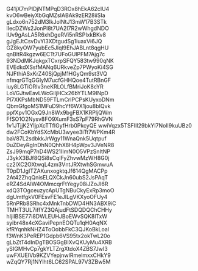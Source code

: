 G41jX7mPlDjNTMPqD3ROx8hEkA62cIU4
kvO6wBeiyXbGqMZsIABAk9zER28iiSIa
gLdxo6n752dM3lkJolNtJ13mW17B3STk
lIecDZWs2JonPl8t7UA2I7R2wWhgdNDO
lUv9gAsLA5R6xhDgeRVi5nRSPIxkBKv8
gJgEJtCsvDvYl3XDtgudSg1iuaxVi6JQ
GZ8kyOW7yubEc5JIql9EhJABLnt8qgHU
qnBltR4kgzw6ECTt7UFoGUlPFM7Ajg7c
93NDdMKJqkgxTCxrpSFQY583tw990qNK
EVEdkdXSsfMANq6URkveZp7PWyoKi4SG
NJFthiASxKrZ40SjQpjM1HGyQm9st3VQ
nfmqrGTqGGIyM7ucfGHHQoe4TutRBnGF
iuy8LGTiORIv3neKRLOLfBMriJoK8cYR
LoVGJtwEavLWcGiIjHCx26bYTLM9INpD
Pl7XKPsMbND59FTLmCrIPCPsKUyxoDNm
QbmGfgoMS1MFuD9hcYf6WX1jou8bIQvk
ppfXpv1OGxQ9Jn8Wx9bgFBX1KRPljQWm
FfSO1O2Nysv8FO9XumF3sS7pF79RhGVN
1v1JTjjK2YIjpXcTTfIGyfHrb0PkcyQE
wwiVqzx5TSFIIl29bkYl7NolI9kuUBz0
dw2FCoKbYdSXcMbU3wyee3iTt7WPKm4R
baV87L2sdbkkJrWgy11WnaQnk5Uqtpuf
0uZDeyRgInDhN0QhhX8H4pWpv3JVeNR8
ZsJ99mqP7nD4WS21IImN0O5VPzSnItNP
J3ykX3BJf8QSi8sCqlFyZhvwMzWH8G0j
cz2lXC2OXtwqL4zm3VntJRXtwhSGmwuA
T0pD1JgITZAKunxogktqJf614QgMACPp
2At42ZhqQnisELQXCkJn60ubS2JsPAqT
eRZ4SdAIW4OMmcqrFtYegy08iJZoJI6R
xdQ3TOgceuzycApUTgNBuCkyExRp3moO
dgUmtfgkV0FEsvFE1eJILgVKXyoOFUy4
5RnPRb8SRhc4xMnkTnbDWD4HN3ABX9iC
TMHT3UL7iffYZ3QAjudFtSDQDQChCHHy
hIjiIBSE77i8DWLEUHJBoEWvSQK8lTxW
syibr48x4cXGaviPepnEOQTu1qH0AqNX
kfRYqnhkNHZ4ToOobbFkC3QJKoBkLoal
f3WnK3PeREP1Gdpb6VS95tx2okTwL20o
gLbZtT4dInDgTBOSGgBIXvQKUyMu4XRB
ySIGMHvCp7gkYLTZrgXtdoX4ZBS7JwI3
uwFXUEIVb9KZVYepjnwIRmelmxxCHkY9
wZqQY7Rj1NYlht6LC62SPAL97V3ZBw5M
